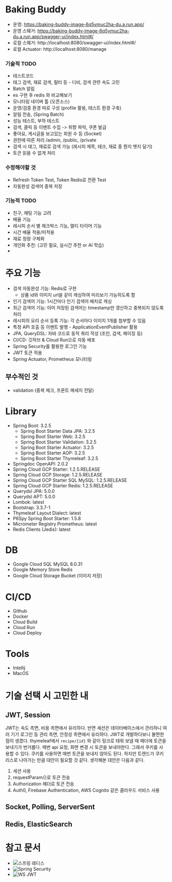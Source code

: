 # Baking Buddy

- 운영: https://baking-buddy-image-6q5ymuc2ha-du.a.run.app/
- 운영 스웨거: https://baking-buddy-image-6q5ymuc2ha-du.a.run.app/swagger-ui/index.html#/
- 로컬 스웨거: http://localhost:8080/swagger-ui/index.html#/
- 로컬 Actuator: http://localhost:8080/manage

### 기술적 TODO
- 테스트코드
- 태그 검색, 재료 검색, 필터 등 - 디비, 검색 관련 속도 고민
- Batch 알림
- es 구현 후 redis 와 비교해보기
- 모니터링 네이버 툴 (오픈소스)
- 운영/검증 환경 따로 구성 (profile 활용, 테스트 환경 구축)
- 알림 전송, (Spring Batch)
- 성능 테스트, 부하 테스트
- 검색, 클릭 등 이벤트 수집 -> 취향 파악, 쿠폰 발급
- 좋아요, 게시글을 보고있는 회원 수 등 (Socket)
- 권한에 따른 처리 /admin, /public, /private
- 검색 시 태그, 재료로 검색 가능 (레시피 제목, 태크, 재료 중 뭔지 뱃지 달기)
- 토큰 읽을 수 없게 처리

### 수정해야할 것
- Refresh Token Test, Token Redis로 전환 Test
- 자동완성 검색어 중복 저장


### 기능적 TODO
- 친구, 채팅 기능 고려
- 배율 기능
- 레시피 순서 별 체크박스 기능, 멀티 타이머 기능
- 시간 배율 적용/미적용
- 재료 정량 구체화
- 개인화 추천: (고민 필요, 실시간 추천 or AI 학습)
- 
# 주요 기능
- 검색 자동완성 기능: Redis로 구현 
  - 상품 id와 이미지 url을 같이 캐싱하여 미리보기 가능하도록 함
- 인기 검색어 기능: 1시간마다 인기 검색어 배치로 캐싱 
- 최근 검색어 기능: 이미 저장된 검색어는 timestamp만 갱신하고 중복되지 않도록 처리
- 레시피의 요리 순서 등록 기능: 각 순서마다 이미지 1개를 첨부할 수 있음
- 특정 API 호출 등 이벤트 발행 - ApplicationEventPublisher 활용
- JPA, QueryDSL: 자바 코드로 동적 쿼리 작성 (조인, 검색, 페이징 등)
- CI/CD: 깃허브 & Cloud Run으로 자동 배포
- Spring Security를 활용한 로그인 기능
- JWT 토큰 적용
- Spring Actuator, Prometheus 모니터링

## 부수적인 것
- validation (중복 체크, 프론트 메세지 전달)

# Library
- Spring Boot: 3.2.5
  - Spring Boot Starter Data JPA: 3.2.5
  - Spring Boot Starter Web: 3.2.5
  - Spring Boot Starter Validation: 3.2.5
  - Spring Boot Starter Actuator: 3.2.5
  - Spring Boot Starter AOP: 3.2.5
  - Spring Boot Starter Thymeleaf: 3.2.5
- Springdoc OpenAPI: 2.0.2
- Spring Cloud GCP Starter: 1.2.5.RELEASE
- Spring Cloud GCP Storage: 1.2.5.RELEASE
- Spring Cloud GCP Starter SQL MySQL: 1.2.5.RELEASE
- Spring Cloud GCP Starter Redis: 1.2.5.RELEASE
- Querydsl JPA: 5.0.0
- Querydsl APT: 5.0.0
- Lombok: latest 
- Bootstrap: 3.3.7-1
- Thymeleaf Layout Dialect: latest
- P6Spy Spring Boot Starter: 1.5.8
- Micrometer Registry Prometheus: latest
- Redis Clients (Jedis): latest

# DB
- Google Cloud SQL MySQL 8.0.31
- Google Memory Store Redis 
- Google Cloud Storage Bucket (이미지 저장)


# CI/CD
- Github
- Docker
- Cloud Build
- Cloud Run
- Cloud Deploy


# Tools
- Intellij
- MacOS


# 기술 선택 시 고민한 내 
## JWT, Session
JWT는 속도 측면, 비용 측면에서 유리하다.
반면 세션은 데이터베이스에서 관리하니 여러 기기 로그인 등 관리 측면, 안정성 측면에서 유리하다.
JWT로 개발하다보니 불편한 점이 생겼다. thymeleaf에서 `recipe/{id}` 와 같이 링크로 태워 보낼 때 헤더에 토큰을 보내기가 번거롭다.
매번 api 요청, 화면 변경 시 토큰을 보내야한다. 그래서 쿠키를 사용할 수 있다. 쿠키를 사용하면 매번 토큰을 보내지 않아도 된다.
하지만 트렌드가 쿠키리스로 나아가는 만큼 대안이 필요할 것 같다.
생각해본 대안은 다음과 같다.
1. 세션 사용
2. requestParam으로 토큰 전송
3. Authorization 헤더로 토큰 전송
4. Auth0, Firebase Authentication, AWS Cognito 같은 클라우드 서비스 사용

## Socket, Polling, ServerSent
## Redis, ElasticSearch

# 참고 문서
- ![스프링 레디스](https://googlecloudplatform.github.io/spring-cloud-gcp/reference/html/#cloud-memorystore-for-redis)
- ![Spring Security](https://velog.io/@suhyun_zip/%EC%8A%A4%ED%94%84%EB%A7%81-%EC%8B%9C%ED%81%90%EB%A6%AC%ED%8B%B0%EB%A1%9C-%EB%A1%9C%EA%B7%B8%EC%9D%B8%EB%A1%9C%EA%B7%B8%EC%95%84%EC%9B%83-%ED%9A%8C%EC%9B%90-%EA%B0%80%EC%9E%85-%EA%B5%AC%ED%98%84%ED%95%98%EA%B8%B0)
- ![WS JWT](https://shout-to-my-mae.tistory.com/396)